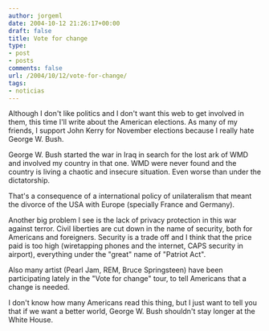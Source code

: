 ```yaml
---
author: jorgeml
date: 2004-10-12 21:26:17+00:00
draft: false
title: Vote for change
type: 
- post
- posts
comments: false
url: /2004/10/12/vote-for-change/
tags:
- noticias
---
```


Although I don't like politics and I don't want this web to get involved in them, this time I'll write about the American elections. As many of my friends, I support John Kerry for November elections because I really hate George W. Bush.

George W. Bush started the war in Iraq in search for the lost ark of WMD and involved my country in that one. WMD were never found and the country is living a chaotic and insecure situation. Even worse than under the dictatorship.

That's a consequence of a international policy of unilateralism that meant the divorce of the USA with Europe (specially France and Germany).

Another big problem I see is the lack of privacy protection in this war against terror. Civil liberties are cut down in the name of security, both for Americans and foreigners. Security is a trade off and I think that the price paid is too high (wiretapping phones and the internet, CAPS security in airport), everything under the "great" name of "Patriot Act".

Also many artist (Pearl Jam, REM, Bruce Springsteen) have been participating lately in the "Vote for change" tour, to tell Americans that a change is needed.

I don't know how many Americans read this thing, but I just want to tell you that if we want a better world, George W. Bush shouldn't stay longer at the White House.
